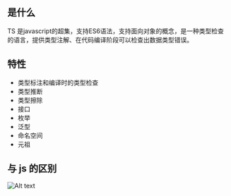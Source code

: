## 是什么

TS 是javascript的超集，支持ES6语法，支持面向对象的概念，是一种类型检查的语言，提供类型注解、在代码编译阶段可以检查出数据类型错误。

## 特性

- 类型标注和编译时的类型检查
- 类型推断
- 类型擦除
- 接口
- 枚举
- 泛型
- 命名空间
- 元祖

## 与 js 的区别

![Alt text](https://static.vue-js.com/6b544040-0950-11ec-8e64-91fdec0f05a1.png)